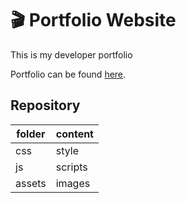 # :clapper: Portfolio Website

This is my developer portfolio 

Portfolio can be found [here](https://schmelto.github.io/portfolio/).

## Repository 

| folder | content |
|--------|---------|
| css    | style   |
| js     | scripts |
| assets | images  |




